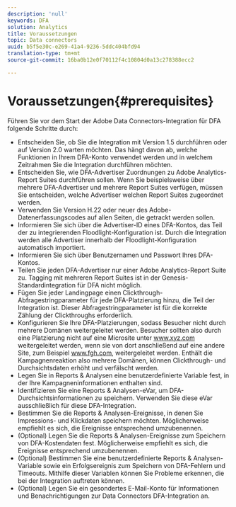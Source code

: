 ```yaml
---
description: 'null'
keywords: DFA
solution: Analytics
title: Voraussetzungen
topic: Data connectors
uuid: b5f5e30c-e269-41a4-9236-5ddc404bfd94
translation-type: tm+mt
source-git-commit: 16ba0b12e0f70112f4c10804d0a13c278388ecc2

---
```



# Voraussetzungen{#prerequisites}

Führen Sie vor dem Start der Adobe Data Connectors-Integration für DFA folgende Schritte durch:

* Entscheiden Sie, ob Sie die Integration mit Version 1.5 durchführen oder auf Version 2.0 warten möchten. Das hängt davon ab, welche Funktionen in Ihrem DFA-Konto verwendet werden und in welchem Zeitrahmen Sie die Integration durchführen möchten.
* Entscheiden Sie, wie DFA-Advertiser Zuordnungen zu Adobe Analytics-Report Suites durchführen sollen. Wenn Sie beispielsweise über mehrere DFA-Advertiser und mehrere Report Suites verfügen, müssen Sie entscheiden, welche Advertiser welchen Report Suites zugeordnet werden.
* Verwenden Sie Version H.22 oder neuer des Adobe-Datenerfassungscodes auf allen Seiten, die getrackt werden sollen.
* Informieren Sie sich über die Advertiser-ID eines DFA-Kontos, das Teil der zu integrierenden Floodlight-Konfiguration ist. Durch die Integration werden alle Advertiser innerhalb der Floodlight-Konfiguration automatisch importiert.
* Informieren Sie sich über Benutzernamen und Passwort Ihres DFA-Kontos.
* Teilen Sie jeden DFA-Advertiser nur einer Adobe Analytics-Report Suite zu. Tagging mit mehreren Report Suites ist in der Genesis-Standardintegration für DFA nicht möglich.
* Fügen Sie jeder Landingpage einen Clickthrough-Abfragestringparameter für jede DFA-Platzierung hinzu, die Teil der Integration ist. Dieser Abfragestringparameter ist für die korrekte Zählung der Clickthroughs erforderlich.
* Konfigurieren Sie Ihre DFA-Platzierungen, sodass Besucher nicht durch mehrere Domänen weitergeleitet werden. Besucher sollten also durch eine Platzierung nicht auf eine Microsite unter www.xyz.com weitergeleitet werden, wenn sie von dort anschließend auf eine andere Site, zum Beispiel www.fgh.com, weitergeleitet werden. Enthält die Kampagnenreaktion also mehrere Domänen, können Clickthrough- und Durchsichtsdaten erhöht und verfälscht werden.
* Legen Sie in Reports &amp; Analysen eine benutzerdefinierte Variable fest, in der Ihre Kampagneninformationen enthalten sind.
* Identifizieren Sie eine Reports &amp; Analysen-eVar, um DFA-Durchsichtsinformationen zu speichern. Verwenden Sie diese eVar ausschließlich für diese DFA-Integration.
* Bestimmen Sie die Reports &amp; Analysen-Ereignisse, in denen Sie Impressions- und Klickdaten speichern möchten. Möglicherweise empfiehlt es sich, die Ereignisse entsprechend umzubenennen.
* (Optional) Legen Sie die Reports &amp; Analysen-Ereignisse zum Speichern von DFA-Kostendaten fest. Möglicherweise empfiehlt es sich, die Ereignisse entsprechend umzubenennen.
* (Optional) Bestimmen Sie eine benutzerdefinierte Reports &amp; Analysen-Variable sowie ein Erfolgsereignis zum Speichern von DFA-Fehlern und Timeouts. Mithilfe dieser Variablen können Sie Probleme erkennen, die bei der Integration auftreten können.
* (Optional) Legen Sie ein gesondertes E-Mail-Konto für Informationen und Benachrichtigungen zur Data Connectors DFA-Integration an.

